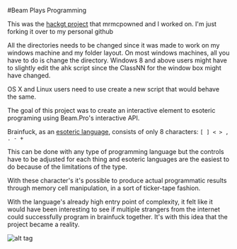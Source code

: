 #Beam Plays Programming

This was the [hackgt project](http://devpost.com/software/beamplaysbrainfuck) that mrmcpowned and I worked on. I'm just forking it over to my personal github

All the directories needs to be changed since it was made to work on my windows machine and my folder layout. On most windows machines, all you have to do is change the directory. Windows 8 and above users might have to slightly edit the ahk script since the ClassNN for the window box might have changed.

OS X and Linux users need to use create a new script that would behave the same.

The goal of this project was to create an interactive 
element to esoteric programing using Beam.Pro's interactive API.

Brainfuck, as an [esoteric language](https://en.wikipedia.org/wiki/Esoteric_programming_language), consists of only 8 
characters: `[ ] < > , . - +`

This can be done with any type of programming language but the controls have to be adjusted for each thing and esoteric languages are the easiest to do because of the limitations of the type.

With these character's it's possible to produce actual programmatic results through memory cell manipulation, in a sort 
of ticker-tape fashion.

With the language's already high entry point of complexity, it felt like it would have been interesting to see if 
multiple strangers from the internet could successfully program in brainfuck together. It's with this idea that the 
project became a reality.

![alt tag](http://i.imgur.com/COepfK7.png)
